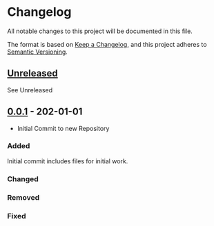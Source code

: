 # Changelog

All notable changes to this project will be documented in this file.

The format is based on [Keep a Changelog](https://keepachangelog.com/en/1.0.0/),
and this project adheres to [Semantic Versioning](https://semver.org/spec/v2.0.0.html).

## [Unreleased]

See Unreleased

## [0.0.1] - 202-01-01

- Initial Commit to new Repository

### Added

  Initial commit includes files for initial work.
  
### Changed

### Removed

### Fixed

[Unreleased]: (link)

[0.0.1]: (link)
